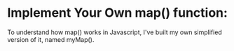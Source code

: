 # Implement Your Own map() function:
To understand how map() works in Javascript, I've built my own simplified version of it, named myMap().
